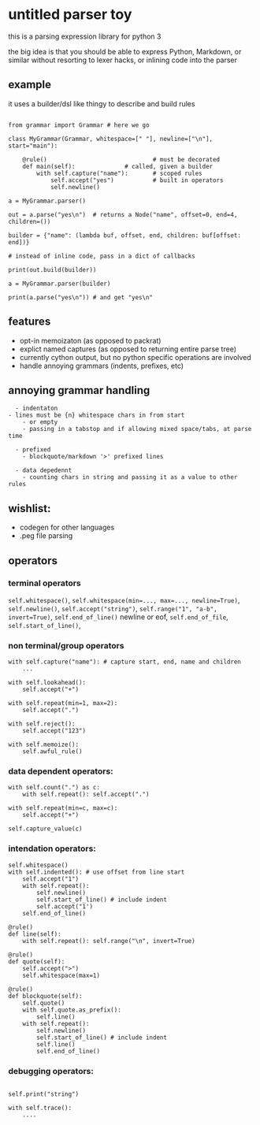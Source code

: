 # untitled parser toy

this is a parsing expression library for python 3

the big idea is that you should be able to express Python, Markdown, or similar
without resorting to lexer hacks, or inlining code into the parser

## example

it uses a builder/dsl like thingy to describe and build rules

```

from grammar import Grammar # here we go

class MyGrammar(Grammar, whitespace=[" "], newline=["\n"], start="main"):
    
    @rule()                              # must be decorated
    def main(self): 			 # called, given a builder 
        with self.capture("name"):       # scoped rules
            self.accept("yes")           # built in operators
            self.newline()

a = MyGrammar.parser()

out = a.parse("yes\n")  # returns a Node("name", offset=0, end=4, children=())

builder = {"name": (lambda buf, offset, end, children: buf[offset: end])}

# instead of inline code, pass in a dict of callbacks

print(out.build(builder))

a = MyGrammar.parser(builder)

print(a.parse("yes\n")) # and get "yes\n"

```

## features

 - opt-in memoizaton (as opposed to packrat)
 - explict named captures (as opposed to returning entire parse tree)
 - currently cython output, but no python specific operations are involved
 - handle annoying grammars (indents, prefixes, etc)


## annoying grammar handling

      - indentaton
	- lines must be {n} whitespace chars in from start
        - or empty
        - passing in a tabstop and if allowing mixed space/tabs, at parse time

      - prefixed
        - blockquote/markdown '>' prefixed lines

      - data depedennt
        - counting chars in string and passing it as a value to other rules


## wishlist:

- codegen for other languages
- .peg file parsing

## operators

### terminal operators

`self.whitespace()`, `self.whitespace(min=..., max=..., newline=True)`, `self.newline()`, `self.accept("string")`, `self.range("1", "a-b", invert=True)`,
`self.end_of_line()` newline or eof, `self.end_of_file`, `self.start_of_line()`,


### non terminal/group operators

```
with self.capture("name"): # capture start, end, name and children
	...

with self.lookahead():
	self.accept("+")

with self.repeat(min=1, max=2):
	self.accept(".")

with self.reject():
	self.accept("123")

with self.memoize():
	self.awful_rule()
```

### data dependent operators:

```
with self.count(".") as c:
    with self.repeat(): self.accept(".")

with self.repeat(min=c, max=c):
    self.accept("+")

self.capture_value(c)
```

### intendation operators:

```
self.whitespace()
with self.indented(): # use offset from line start
	self.accept("1")
	with self.repeat():
	    self.newline()
	    self.start_of_line() # include indent
	    self.accept("1')
	self.end_of_line()
```

```
@rule()
def line(self):
    with self.repeat(): self.range("\n", invert=True)

@rule()
def quote(self):
    self.accept(">")
    self.whitespace(max=1)

@rule()
def blockquote(self):
    self.quote()
    with self.quote.as_prefix():
        self.line()
	with self.repeat():
	    self.newline()
	    self.start_of_line() # include indent
	    self.line()
        self.end_of_line()
```


### debugging operators:

```

self.print("string")

with self.trace():
	....
```


